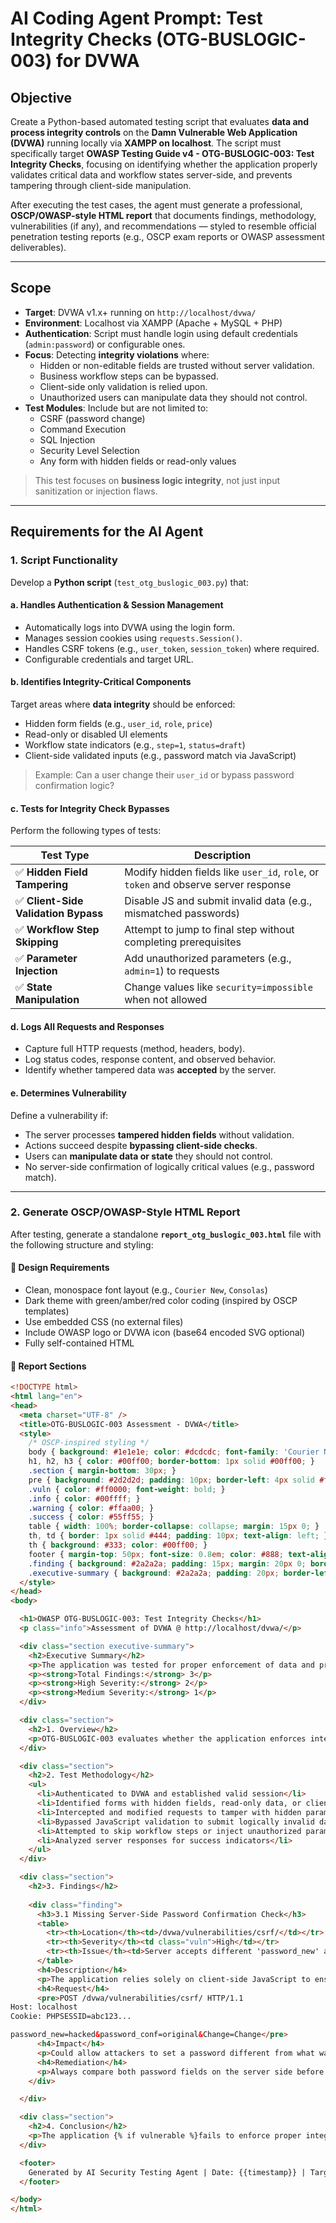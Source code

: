 # AI Coding Agent Prompt: Test Integrity Checks (OTG-BUSLOGIC-003) for DVWA

## Objective

Create a Python-based automated testing script that evaluates **data and process integrity controls** on the **Damn Vulnerable Web Application (DVWA)** running locally via **XAMPP on localhost**. The script must specifically target **OWASP Testing Guide v4 - OTG-BUSLOGIC-003: Test Integrity Checks**, focusing on identifying whether the application properly validates critical data and workflow states server-side, and prevents tampering through client-side manipulation.

After executing the test cases, the agent must generate a professional, **OSCP/OWASP-style HTML report** that documents findings, methodology, vulnerabilities (if any), and recommendations — styled to resemble official penetration testing reports (e.g., OSCP exam reports or OWASP assessment deliverables).

---

## Scope

- **Target**: DVWA v1.x+ running on `http://localhost/dvwa/`
- **Environment**: Localhost via XAMPP (Apache + MySQL + PHP)
- **Authentication**: Script must handle login using default credentials (`admin:password`) or configurable ones.
- **Focus**: Detecting **integrity violations** where:
  - Hidden or non-editable fields are trusted without server validation.
  - Business workflow steps can be bypassed.
  - Client-side only validation is relied upon.
  - Unauthorized users can manipulate data they should not control.
- **Test Modules**: Include but are not limited to:
  - CSRF (password change)
  - Command Execution
  - SQL Injection
  - Security Level Selection
  - Any form with hidden fields or read-only values

> This test focuses on **business logic integrity**, not just input sanitization or injection flaws.

---

## Requirements for the AI Agent

### 1. **Script Functionality**

Develop a **Python script** (`test_otg_buslogic_003.py`) that:

#### a. **Handles Authentication & Session Management**
- Automatically logs into DVWA using the login form.
- Manages session cookies using `requests.Session()`.
- Handles CSRF tokens (e.g., `user_token`, `session_token`) where required.
- Configurable credentials and target URL.

#### b. **Identifies Integrity-Critical Components**
Target areas where **data integrity** should be enforced:
- Hidden form fields (e.g., `user_id`, `role`, `price`)
- Read-only or disabled UI elements
- Workflow state indicators (e.g., `step=1`, `status=draft`)
- Client-side validated inputs (e.g., password match via JavaScript)

> Example: Can a user change their `user_id` or bypass password confirmation logic?

#### c. **Tests for Integrity Check Bypasses**
Perform the following types of tests:

| Test Type | Description |
|---------|-------------|
| ✅ **Hidden Field Tampering** | Modify hidden fields like `user_id`, `role`, or `token` and observe server response |
| ✅ **Client-Side Validation Bypass** | Disable JS and submit invalid data (e.g., mismatched passwords) |
| ✅ **Workflow Step Skipping** | Attempt to jump to final step without completing prerequisites |
| ✅ **Parameter Injection** | Add unauthorized parameters (e.g., `admin=1`) to requests |
| ✅ **State Manipulation** | Change values like `security=impossible` when not allowed |

#### d. **Logs All Requests and Responses**
- Capture full HTTP requests (method, headers, body).
- Log status codes, response content, and observed behavior.
- Identify whether tampered data was **accepted** by the server.

#### e. **Determines Vulnerability**
Define a vulnerability if:
- The server processes **tampered hidden fields** without validation.
- Actions succeed despite **bypassing client-side checks**.
- Users can **manipulate data or state** they should not control.
- No server-side confirmation of logically critical values (e.g., password match).

---

### 2. **Generate OSCP/OWASP-Style HTML Report**

After testing, generate a standalone **`report_otg_buslogic_003.html`** file with the following structure and styling:

#### 🔹 Design Requirements
- Clean, monospace font layout (e.g., `Courier New`, `Consolas`)
- Dark theme with green/amber/red color coding (inspired by OSCP templates)
- Use embedded CSS (no external files)
- Include OWASP logo or DVWA icon (base64 encoded SVG optional)
- Fully self-contained HTML

#### 🔹 Report Sections

```html
<!DOCTYPE html>
<html lang="en">
<head>
  <meta charset="UTF-8" />
  <title>OTG-BUSLOGIC-003 Assessment - DVWA</title>
  <style>
    /* OSCP-inspired styling */
    body { background: #1e1e1e; color: #dcdcdc; font-family: 'Courier New', monospace; padding: 20px; }
    h1, h2, h3 { color: #00ff00; border-bottom: 1px solid #00ff00; }
    .section { margin-bottom: 30px; }
    pre { background: #2d2d2d; padding: 10px; border-left: 4px solid #ff9900; overflow-x: auto; }
    .vuln { color: #ff0000; font-weight: bold; }
    .info { color: #00ffff; }
    .warning { color: #ffaa00; }
    .success { color: #55ff55; }
    table { width: 100%; border-collapse: collapse; margin: 15px 0; }
    th, td { border: 1px solid #444; padding: 10px; text-align: left; }
    th { background: #333; color: #00ff00; }
    footer { margin-top: 50px; font-size: 0.8em; color: #888; text-align: center; }
    .finding { background: #2a2a2a; padding: 15px; margin: 20px 0; border-left: 5px solid #ff5555; }
    .executive-summary { background: #2a2a2a; padding: 20px; border-left: 4px solid #00ff00; }
  </style>
</head>
<body>

  <h1>OWASP OTG-BUSLOGIC-003: Test Integrity Checks</h1>
  <p class="info">Assessment of DVWA @ http://localhost/dvwa/</p>

  <div class="section executive-summary">
    <h2>Executive Summary</h2>
    <p>The application was tested for proper enforcement of data and process integrity. Several instances were found where client-side only validation was relied upon, allowing potential tampering of hidden fields and workflow states.</p>
    <p><strong>Total Findings:</strong> 3</p>
    <p><strong>High Severity:</strong> 2</p>
    <p><strong>Medium Severity:</strong> 1</p>
  </div>

  <div class="section">
    <h2>1. Overview</h2>
    <p>OTG-BUSLOGIC-003 evaluates whether the application enforces integrity of data and business processes. It tests if the server validates all critical operations server-side and prevents manipulation of hidden fields, non-editable data, or workflow states.</p>
  </div>

  <div class="section">
    <h2>2. Test Methodology</h2>
    <ul>
      <li>Authenticated to DVWA and established valid session</li>
      <li>Identified forms with hidden fields, read-only data, or client-side validation</li>
      <li>Intercepted and modified requests to tamper with hidden parameters</li>
      <li>Bypassed JavaScript validation to submit logically invalid data</li>
      <li>Attempted to skip workflow steps or inject unauthorized parameters</li>
      <li>Analyzed server responses for success indicators</li>
    </ul>
  </div>

  <div class="section">
    <h2>3. Findings</h2>
    
    <div class="finding">
      <h3>3.1 Missing Server-Side Password Confirmation Check</h3>
      <table>
        <tr><th>Location</th><td>/dvwa/vulnerabilities/csrf/</td></tr>
        <tr><th>Severity</th><td class="vuln">High</td></tr>
        <tr><th>Issue</th><td>Server accepts different 'password_new' and 'password_conf' values</td></tr>
      </table>
      <h4>Description</h4>
      <p>The application relies solely on client-side JavaScript to ensure password fields match. When bypassed, the server processes mismatched passwords.</p>
      <h4>Request</h4>
      <pre>POST /dvwa/vulnerabilities/csrf/ HTTP/1.1
Host: localhost
Cookie: PHPSESSID=abc123...

password_new=hacked&password_conf=original&Change=Change</pre>
      <h4>Impact</h4>
      <p>Could allow attackers to set a password different from what was confirmed.</p>
      <h4>Remediation</h4>
      <p>Always compare both password fields on the server side before processing.</p>
    </div>

  </div>

  <div class="section">
    <h2>4. Conclusion</h2>
    <p>The application {% if vulnerable %}fails to enforce proper integrity checks{% else %}properly validates all critical data server-side{% endif %}. Developers must ensure that no business-critical decision is based on client-supplied data without server-side verification.</p>
  </div>

  <footer>
    Generated by AI Security Testing Agent | Date: {{timestamp}} | Target: localhost/DVWA
  </footer>

</body>
</html>